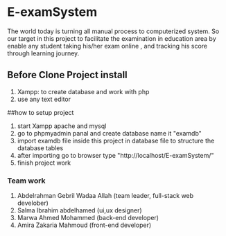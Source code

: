 # E-examSystem
The world today is turning all manual process to computerized system. So our target in this project to facilitate the examination in education area by enable any student taking his/her exam online , and tracking
 his score through learning journey.

## Before Clone Project install
1. Xampp: to create database and work with php
2. use any text editor

##how to setup project

1. start Xampp apache and mysql
2. go to phpmyadmin panal and create database name it  "examdb"
3. import examdb file inside this project in database file to structure the database tables
4. after importing go to browser type "http://localhost/E-examSystem/"
5. finish project work

### Team work
1. Abdelrahman Gebril Wadaa Allah (team leader, full-stack web develober)
2. Salma Ibrahim abdelhamed (ui,ux designer)
3. Marwa Ahmed Mohammed (back-end developer)
4. Amira Zakaria Mahmoud (front-end developer)


